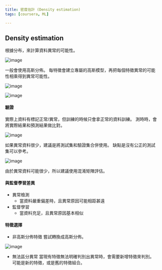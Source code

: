 ```yaml
---
title: 密度估計 (Density estimation)
tags: [coursera, ML]

---
```


## Density estimation
根據分布，來計算資料異常的可能性。

![image](https://hackmd.io/_uploads/BJVKbcXPC.png)

一般會使用高斯分佈。
每特徵會建立專屬的高斯模型，再把每個特徵異常的可能性相乘得到異常可能性。

![image](https://hackmd.io/_uploads/SyABH97w0.png)

![image](https://hackmd.io/_uploads/H1vBPqXvR.png)

#### 驗證
實際上資料有標記正常/異常，但訓練的時候只會拿正常的資料訓練。
測時時，會將實際結果和預測結果做比對。

![image](https://hackmd.io/_uploads/S17HYqXDC.png)

如果異常資料很少，建議是將測試集和驗證集合併使用。
缺點是沒有公正的測試集可以參考。

![image](https://hackmd.io/_uploads/HyMXAc7D0.png)

由於異常資料可能很少，所以建議使用混淆矩陣評估。

#### 與監督學習差異
* 異常檢測
    * 當資料嚴重偏差時，且異常原因可能相距甚遠
* 監督學習
    * 當資料充足，且異常原因基本相似

#### 特徵選擇
* 非高斯分佈特徵
嘗試轉換成高斯分佈。

![image](https://hackmd.io/_uploads/HkfIMoQvC.png)

* 無法區分異常
當現有特徵無法明確判別出異常時，會需要新增特徵來判別。
可能是新的特徵，或是舊的特徵組合。